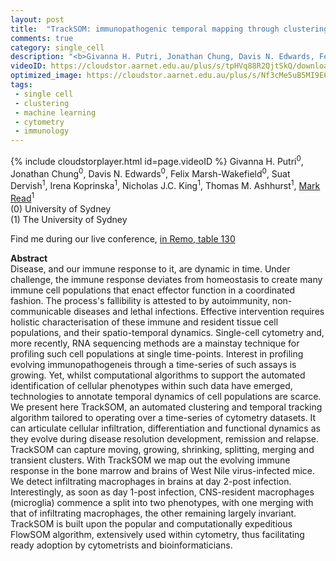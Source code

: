 ```yaml
---
layout: post
title:  "TrackSOM: immunopathogenic temporal mapping through clustering time-series cytometry data"
comments: true
category: single_cell
description: "<b>Givanna H. Putri, Jonathan Chung, Davis N. Edwards, Felix Marsh-Wakefield, Suat Dervish, Irena Koprinska, Nicholas J.C. King, Thomas M. Ashhurst, Mark Read</b><br/>Disease, and our immune response to it, are dynami..."
videoID: https://cloudstor.aarnet.edu.au/plus/s/tpHVq88R2QjtSkQ/download
optimized_image: https://cloudstor.aarnet.edu.au/plus/s/Nf3cMe5uB5MI9E6/download
tags:
 - single cell
 - clustering
 - machine learning
 - cytometry
 - immunology
---
```

{% include cloudstorplayer.html id=page.videoID %}
Givanna H. Putri<sup>0</sup>, Jonathan Chung<sup>0</sup>, Davis N. Edwards<sup>0</sup>, Felix Marsh-Wakefield<sup>0</sup>, Suat Dervish<sup>1</sup>, Irena Koprinska<sup>1</sup>, Nicholas J.C. King<sup>1</sup>, Thomas M. Ashhurst<sup>1</sup>, <u>Mark Read</u><sup>1</sup><br/>
\(0\) University of Sydney<br/>
\(1\) The University of Sydney

Find me during our live conference, [in Remo, table 130](https://remo.co)

<b>Abstract</b><br/>
Disease, and our immune response to it, are dynamic in time. Under challenge, the immune response deviates from homeostasis to create many immune cell populations that enact effector function in a coordinated fashion. The process's fallibility is attested to by autoimmunity, non-communicable diseases and lethal infections. Effective intervention requires holistic characterisation of these immune and resident tissue cell populations, and their spatio-temporal dynamics. Single-cell cytometry and, more recently, RNA sequencing methods are a mainstay technique for profiling such cell populations at single time-points. Interest in profiling evolving immunopathogeneis through a time-series of such assays is growing. Yet, whilst computational algorithms to support the automated identification of cellular phenotypes within such data have emerged, technologies to annotate temporal dynamics of cell populations are scarce. We present here TrackSOM, an automated clustering and temporal tracking algorithm tailored to operating over a time-series of cytometry datasets. It can articulate cellular infiltration, differentiation and functional dynamics as they evolve during disease resolution development, remission and relapse. TrackSOM can capture moving, growing, shrinking, splitting, merging and transient clusters. With TrackSOM we map out the evolving immune response in the bone marrow and brains of West Nile virus-infected mice. We detect infiltrating macrophages in brains at day 2-post infection. Interestingly, as soon as day 1-post infection, CNS-resident macrophages \(microglia\) commence a split into two phenotypes, with one merging with that of infiltrating macrophages, the other remaining largely invariant. TrackSOM is built upon the popular and computationally expeditious FlowSOM algorithm, extensively used within cytometry, thus facilitating ready adoption by cytometrists and bioinformaticians.
